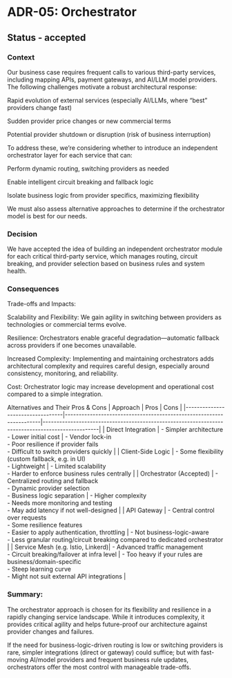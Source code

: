 # ADR-05: Orchestrator 
      
## Status - accepted

### Context
Our business case requires frequent calls to various third-party services, including mapping APIs, payment gateways, and AI/LLM model providers. The following challenges motivate a robust architectural response:

Rapid evolution of external services (especially AI/LLMs, where “best” providers change fast)

Sudden provider price changes or new commercial terms

Potential provider shutdown or disruption (risk of business interruption)

To address these, we’re considering whether to introduce an independent orchestrator layer for each service that can:

Perform dynamic routing, switching providers as needed

Enable intelligent circuit breaking and fallback logic

Isolate business logic from provider specifics, maximizing flexibility

We must also assess alternative approaches to determine if the orchestrator model is best for our needs.

### Decision
We have accepted the idea of building an independent orchestrator module for each critical third-party service, which manages routing, circuit breaking, and provider selection based on business rules and system health.

### Consequences
Trade-offs and Impacts:

Scalability and Flexibility:
We gain agility in switching between providers as technologies or commercial terms evolve.

Resilience:
Orchestrators enable graceful degradation—automatic fallback across providers if one becomes unavailable.

Increased Complexity:
Implementing and maintaining orchestrators adds architectural complexity and requires careful design, especially around consistency, monitoring, and reliability.

Cost:
Orchestrator logic may increase development and operational cost compared to a simple integration.

Alternatives and Their Pros & Cons
| Approach                        | Pros                                                                 | Cons                                                                                             |
|----------------------------------|---------------------------------------------------------------------|--------------------------------------------------------------------------------------------------|
| Direct Integration               | - Simpler architecture<br>- Lower initial cost                      | - Vendor lock-in<br>- Poor resilience if provider fails<br>- Difficult to switch providers quickly |
| Client-Side Logic                | - Some flexibility (custom fallback, e.g. in UI)<br>- Lightweight   | - Limited scalability<br>- Harder to enforce business rules centrally                            |
| Orchestrator (Accepted)          | - Centralized routing and fallback<br>- Dynamic provider selection<br>- Business logic separation | - Higher complexity<br>- Needs more monitoring and testing<br>- May add latency if not well-designed |
| API Gateway                      | - Central control over requests<br>- Some resilience features<br>- Easier to apply authentication, throttling | - Not business-logic-aware<br>- Less granular routing/circuit breaking compared to dedicated orchestrator |
| Service Mesh (e.g. Istio, Linkerd)| - Advanced traffic management<br>- Circuit breaking/failover at infra level | - Too heavy if your rules are business/domain-specific<br>- Steep learning curve<br>- Might not suit external API integrations |



### Summary:
The orchestrator approach is chosen for its flexibility and resilience in a rapidly changing service landscape. While it introduces complexity, it provides critical agility and helps future-proof our architecture against provider changes and failures.

If the need for business-logic-driven routing is low or switching providers is rare, simpler integrations (direct or gateway) could suffice; but with fast-moving AI/model providers and frequent business rule updates, orchestrators offer the most control with manageable trade-offs.

